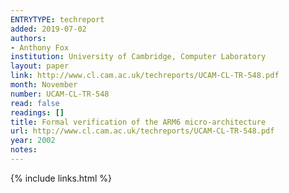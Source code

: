 ```yaml
---
ENTRYTYPE: techreport
added: 2019-07-02
authors:
- Anthony Fox
institution: University of Cambridge, Computer Laboratory
layout: paper
link: http://www.cl.cam.ac.uk/techreports/UCAM-CL-TR-548.pdf
month: November
number: UCAM-CL-TR-548
read: false
readings: []
title: Formal verification of the ARM6 micro-architecture
url: http://www.cl.cam.ac.uk/techreports/UCAM-CL-TR-548.pdf
year: 2002
notes:
---
```

{% include links.html %}
